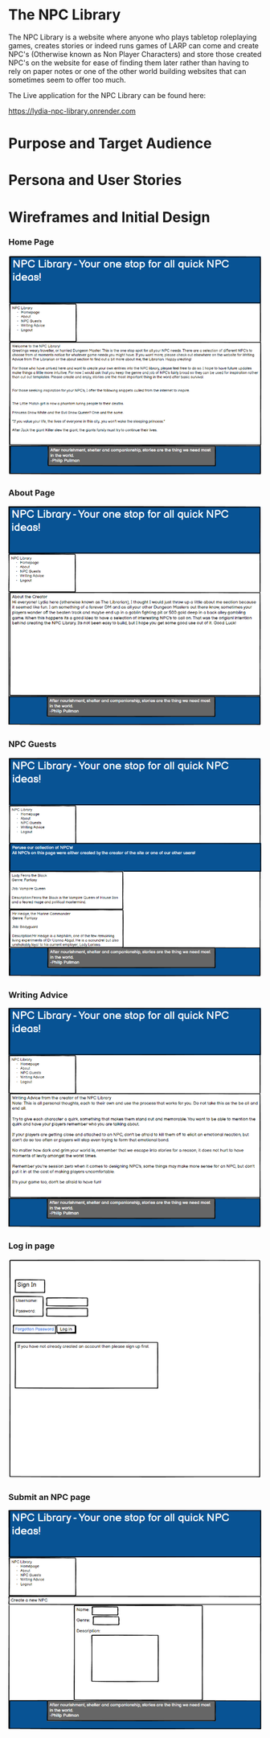 # The NPC Library

The NPC Library is a website where anyone who plays tabletop roleplaying games, creates stories or indeed runs games of LARP can 
come and create NPC's (Otherwise known as Non Player Characters) and store those created NPC's on the website for ease of finding them 
later rather than having to rely on paper notes or one of the other world building websites that can sometimes seem to offer too much.

The Live application for the NPC Library can be found here:

https://lydia-npc-library.onrender.com

# Purpose and Target Audience

# Persona and User Stories

# Wireframes and Initial Design

### Home Page
![Home page](static/images/Final-project-home-page.PNG)

### About Page
![Home page](static/images/Final-project-About.PNG)

### NPC Guests
![Home page](static/images/Final-project-NPC-guests.PNG)

### Writing Advice
![Home page](static/images/Final-project-Writing-Advice.PNG)

### Log in page
![Home page](static/images/Final-project-Log-in-page.PNG)

### Submit an NPC page
![Home page](static/images/Final-project-Submit-an-NPC.PNG)